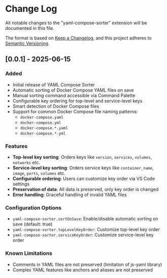 # Change Log

All notable changes to the "yaml-compose-sorter" extension will be documented in this file.

The format is based on [Keep a Changelog](https://keepachangelog.com/en/1.0.0/),
and this project adheres to [Semantic Versioning](https://semver.org/spec/v2.0.0.html).

## [0.0.1] - 2025-06-15

### Added

- Initial release of YAML Compose Sorter
- Automatic sorting of Docker Compose YAML files on save
- Manual sorting command accessible via Command Palette
- Configurable key ordering for top-level and service-level keys
- Smart detection of Docker Compose files
- Support for common Docker Compose file naming patterns:
  - `docker-compose.yaml`
  - `docker-compose.yml`
  - `docker-compose.*.yaml`
  - `docker-compose.*.yml`

### Features

- **Top-level key sorting**: Orders keys like `version`, `services`, `volumes`, `networks` etc.
- **Service-level key sorting**: Orders service keys like `container_name`, `image`, `ports`, `volumes` etc.
- **Configurable ordering**: Users can customize key order via VS Code settings
- **Preservation of data**: All data is preserved, only key order is changed
- **Error handling**: Graceful handling of invalid YAML files

### Configuration Options

- `yaml-compose-sorter.sortOnSave`: Enable/disable automatic sorting on save (default: true)
- `yaml-compose-sorter.topLevelKeyOrder`: Customize top-level key order
- `yaml-compose-sorter.serviceKeyOrder`: Customize service-level key order

### Known Limitations

- Comments in YAML files are not preserved (limitation of js-yaml library)
- Complex YAML features like anchors and aliases are not preserved
